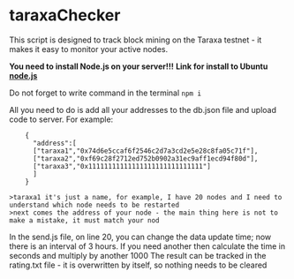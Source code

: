 # taraxaChecker

This script is designed to track block mining on the Taraxa testnet - it makes it easy to monitor your active nodes.

**You need to install Node.js on your server!!!**
**Link for install to Ubuntu [node.js](https://www.digitalocean.com/community/tutorials/how-to-install-node-js-on-ubuntu-20-04-ru)**

Do not forget to write command in the terminal
` npm i  `

All you need to do is add all your addresses to the db.json file and upload code to server. For example:
```
    {
      "address":[
      ["taraxa1","0x74d6e5ccaf6f2546c2d7a3cd2e5e28c8fa05c71f"],
      ["taraxa2","0xf69c28f2712ed752b0902a31ec9aff1ecd94f80d"],
      ["taraxa3","0x11111111111111111111111111111"]
      ]
    }
```
    >taraxa1 it's just a name, for example, I have 20 nodes and I need to understand which node needs to be restarted
    >next comes the address of your node - the main thing here is not to make a mistake, it must match your nod

In the send.js file, on line 20, you can change the data update time; now there is an interval of 3 hours. If you need another then calculate the time in seconds and multiply by another 1000
The result can be tracked in the rating.txt file - it is overwritten by itself, so nothing needs to be cleared
